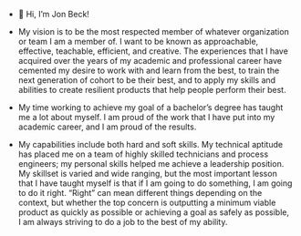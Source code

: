 - 👋 Hi, I’m Jon Beck!
- My vision is to be the most respected member of whatever organization or team I am a member of. I want to be known as approachable, effective, teachable, efficient, and creative. The experiences that I have acquired over the years of my academic and professional career have cemented my desire to work with and learn from the best, to train the next generation of cohort to be their best, and to apply my skills and abilities to create resilient products that help people perform their best.

- My time working to achieve my goal of a bachelor’s degree has taught me a lot about myself. I am proud of the work that I have put into my academic career, and I am proud of the results.

- My capabilities include both hard and soft skills. My technical aptitude has placed me on a team of highly skilled technicians and process engineers; my personal skills helped me achieve a leadership position. My skillset is varied and wide ranging, but the most important lesson that I have taught myself is that if I am going to do something, I am going to do it right. “Right” can mean different things depending on the context, but whether the top concern is outputting a minimum viable product as quickly as possible or achieving a goal as safely as possible, I am always striving to do a job to the best of my ability.


<!---
JonathanBeck01/JonathanBeck01 is a ✨ special ✨ repository because its `README.md` (this file) appears on your GitHub profile.
You can click the Preview link to take a look at your changes.
--->

